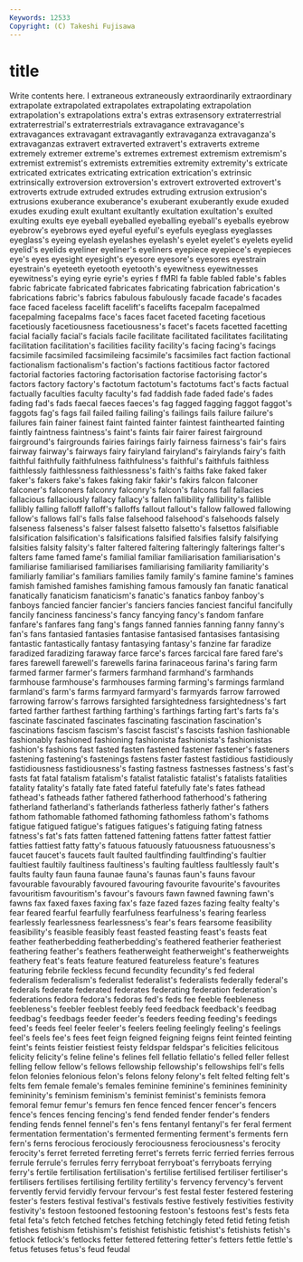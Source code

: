 ```yaml
---
Keywords: 12533 
Copyright: (C) Takeshi Fujisawa
---
```


# title

Write contents here.
l
extraneous extraneously extraordinarily extraordinary extrapolate extrapolated extrapolates extrapolating extrapolation extrapolation's
extrapolations extra's extras extrasensory extraterrestrial extraterrestrial's extraterrestrials extravagance extravagance's extravagances
extravagant extravagantly extravaganza extravaganza's extravaganzas extravert extraverted extravert's extraverts extreme
extremely extremer extreme's extremes extremest extremism extremism's extremist extremist's extremists
extremities extremity extremity's extricate extricated extricates extricating extrication extrication's extrinsic
extrinsically extroversion extroversion's extrovert extroverted extrovert's extroverts extrude extruded extrudes
extruding extrusion extrusion's extrusions exuberance exuberance's exuberant exuberantly exude exuded
exudes exuding exult exultant exultantly exultation exultation's exulted exulting exults
eye eyeball eyeballed eyeballing eyeball's eyeballs eyebrow eyebrow's eyebrows eyed
eyeful eyeful's eyefuls eyeglass eyeglasses eyeglass's eyeing eyelash eyelashes eyelash's
eyelet eyelet's eyelets eyelid eyelid's eyelids eyeliner eyeliner's eyeliners eyepiece
eyepiece's eyepieces eye's eyes eyesight eyesight's eyesore eyesore's eyesores eyestrain
eyestrain's eyeteeth eyetooth eyetooth's eyewitness eyewitnesses eyewitness's eying eyrie eyrie's
eyries f fMRI fa fable fabled fable's fables fabric fabricate
fabricated fabricates fabricating fabrication fabrication's fabrications fabric's fabrics fabulous fabulously
facade facade's facades face faced faceless facelift facelift's facelifts facepalm
facepalmed facepalming facepalms face's faces facet faceted faceting facetious facetiously
facetiousness facetiousness's facet's facets facetted facetting facial facially facial's facials
facile facilitate facilitated facilitates facilitating facilitation facilitation's facilities facility facility's
facing facing's facings facsimile facsimiled facsimileing facsimile's facsimiles fact faction
factional factionalism factionalism's faction's factions factitious factor factored factorial factories
factoring factorisation factorise factorising factor's factors factory factory's factotum factotum's
factotums fact's facts factual factually faculties faculty faculty's fad faddish
fade faded fade's fades fading fad's fads faecal faeces faeces's
fag fagged fagging faggot faggot's faggots fag's fags fail failed
failing failing's failings fails failure failure's failures fain fainer fainest
faint fainted fainter faintest fainthearted fainting faintly faintness faintness's faint's
faints fair fairer fairest fairground fairground's fairgrounds fairies fairings fairly
fairness fairness's fair's fairs fairway fairway's fairways fairy fairyland fairyland's
fairylands fairy's faith faithful faithfully faithfulness faithfulness's faithful's faithfuls faithless
faithlessly faithlessness faithlessness's faith's faiths fake faked faker faker's fakers
fake's fakes faking fakir fakir's fakirs falcon falconer falconer's falconers
falconry falconry's falcon's falcons fall fallacies fallacious fallaciously fallacy fallacy's
fallen fallibility fallibility's fallible fallibly falling falloff falloff's falloffs fallout
fallout's fallow fallowed fallowing fallow's fallows fall's falls false falsehood
falsehood's falsehoods falsely falseness falseness's falser falsest falsetto falsetto's falsettos
falsifiable falsification falsification's falsifications falsified falsifies falsify falsifying falsities falsity
falsity's falter faltered faltering falteringly falterings falter's falters fame famed
fame's familial familiar familiarisation familiarisation's familiarise familiarised familiarises familiarising familiarity
familiarity's familiarly familiar's familiars families family family's famine famine's famines
famish famished famishes famishing famous famously fan fanatic fanatical fanatically
fanaticism fanaticism's fanatic's fanatics fanboy fanboy's fanboys fancied fancier fancier's
fanciers fancies fanciest fanciful fancifully fancily fanciness fanciness's fancy fancying
fancy's fandom fanfare fanfare's fanfares fang fang's fangs fanned fannies
fanning fanny fanny's fan's fans fantasied fantasies fantasise fantasised fantasises
fantasising fantastic fantastically fantasy fantasying fantasy's fanzine far faradize faradized
faradizing faraway farce farce's farces farcical fare fared fare's fares
farewell farewell's farewells farina farinaceous farina's faring farm farmed farmer
farmer's farmers farmhand farmhand's farmhands farmhouse farmhouse's farmhouses farming farming's
farmings farmland farmland's farm's farms farmyard farmyard's farmyards farrow farrowed
farrowing farrow's farrows farsighted farsightedness farsightedness's fart farted farther farthest
farthing farthing's farthings farting fart's farts fa's fascinate fascinated fascinates
fascinating fascination fascination's fascinations fascism fascism's fascist fascist's fascists fashion
fashionable fashionably fashioned fashioning fashionista fashionista's fashionistas fashion's fashions fast
fasted fasten fastened fastener fastener's fasteners fastening fastening's fastenings fastens
faster fastest fastidious fastidiously fastidiousness fastidiousness's fasting fastness fastnesses fastness's
fast's fasts fat fatal fatalism fatalism's fatalist fatalistic fatalist's fatalists
fatalities fatality fatality's fatally fate fated fateful fatefully fate's fates
fathead fathead's fatheads father fathered fatherhood fatherhood's fathering fatherland fatherland's
fatherlands fatherless fatherly father's fathers fathom fathomable fathomed fathoming fathomless
fathom's fathoms fatigue fatigued fatigue's fatigues fatigues's fatiguing fating fatness
fatness's fat's fats fatten fattened fattening fattens fatter fattest fattier
fatties fattiest fatty fatty's fatuous fatuously fatuousness fatuousness's faucet faucet's
faucets fault faulted faultfinding faultfinding's faultier faultiest faultily faultiness faultiness's
faulting faultless faultlessly fault's faults faulty faun fauna faunae fauna's
faunas faun's fauns favour favourable favourably favoured favouring favourite favourite's
favourites favouritism favouritism's favour's favours fawn fawned fawning fawn's fawns
fax faxed faxes faxing fax's faze fazed fazes fazing fealty
fealty's fear feared fearful fearfully fearfulness fearfulness's fearing fearless fearlessly
fearlessness fearlessness's fear's fears fearsome feasibility feasibility's feasible feasibly feast
feasted feasting feast's feasts feat feather featherbedding featherbedding's feathered featherier
featheriest feathering feather's feathers featherweight featherweight's featherweights feathery feat's feats
feature featured featureless feature's features featuring febrile feckless fecund fecundity
fecundity's fed federal federalism federalism's federalist federalist's federalists federally federal's
federals federate federated federates federating federation federation's federations fedora fedora's
fedoras fed's feds fee feeble feebleness feebleness's feebler feeblest feebly
feed feedback feedback's feedbag feedbag's feedbags feeder feeder's feeders feeding
feeding's feedings feed's feeds feel feeler feeler's feelers feeling feelingly
feeling's feelings feel's feels fee's fees feet feign feigned feigning
feigns feint feinted feinting feint's feints feistier feistiest feisty feldspar
feldspar's felicities felicitous felicity felicity's feline feline's felines fell fellatio
fellatio's felled feller fellest felling fellow fellow's fellows fellowship fellowship's
fellowships fell's fells felon felonies felonious felon's felons felony felony's
felt felted felting felt's felts fem female female's females feminine
feminine's feminines femininity femininity's feminism feminism's feminist feminist's feminists femora
femoral femur femur's femurs fen fence fenced fencer fencer's fencers
fence's fences fencing fencing's fend fended fender fender's fenders fending
fends fennel fennel's fen's fens fentanyl fentanyl's fer feral ferment
fermentation fermentation's fermented fermenting ferment's ferments fern fern's ferns ferocious
ferociously ferociousness ferociousness's ferocity ferocity's ferret ferreted ferreting ferret's ferrets
ferric ferried ferries ferrous ferrule ferrule's ferrules ferry ferryboat ferryboat's
ferryboats ferrying ferry's fertile fertilisation fertilisation's fertilise fertilised fertiliser fertiliser's
fertilisers fertilises fertilising fertility fertility's fervency fervency's fervent fervently fervid
fervidly fervour fervour's fest festal fester festered festering fester's festers
festival festival's festivals festive festively festivities festivity festivity's festoon festooned
festooning festoon's festoons fest's fests feta fetal feta's fetch fetched
fetches fetching fetchingly feted fetid feting fetish fetishes fetishism fetishism's
fetishist fetishistic fetishist's fetishists fetish's fetlock fetlock's fetlocks fetter fettered
fettering fetter's fetters fettle fettle's fetus fetuses fetus's feud feudal
